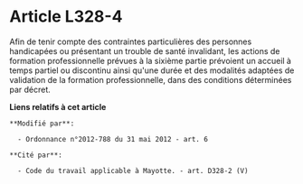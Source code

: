 # Article L328-4

Afin de tenir compte des contraintes particulières des personnes handicapées ou présentant un trouble de santé invalidant,
les actions de formation professionnelle prévues à la sixième partie prévoient un accueil à temps partiel ou discontinu ainsi
qu'une durée et des modalités adaptées de validation de la formation professionnelle, dans des conditions déterminées par
décret.

**Liens relatifs à cet article**

	**Modifié par**:

	  - Ordonnance n°2012-788 du 31 mai 2012 - art. 6

	**Cité par**:

	  - Code du travail applicable à Mayotte. - art. D328-2 (V)
